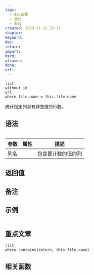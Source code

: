 ```yaml
---
tags:
  - dax函数
  - 迭代
  - 聚合
created: 2023-11-12 23:17
chapter: 
keyword: 
des: 
return: 
import: 
hard: 
aliases: 
done: 
url:
---
```


```dataview
list 
without id
url
where file.name = this.file.name
```

统计指定列具有非空值的行数。

## 语法

```js

```

| **参数** | **属性** | **描述**           |
| -------- | -------- | ------------------ |
| 列名     |          | 包含要计数的值的列 |

## 返回值



## 备注




## 示例

```js
```
## 重点文章

```dataview
list
where contains(return, this.file.name)
```
## 相关函数

